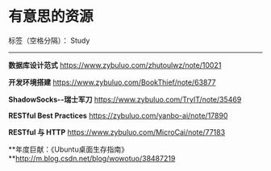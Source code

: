 # 有意思的资源

标签（空格分隔）： Study

---

**数据库设计范式**  https://www.zybuluo.com/zhutoulwz/note/10021

**开发环境搭建** https://www.zybuluo.com/BookThief/note/63877

**ShadowSocks--瑞士军刀** https://www.zybuluo.com/TryIT/note/35469

**RESTful Best Practices** https://zybuluo.com/yanbo-ai/note/17890

**RESTful 与 HTTP** https://www.zybuluo.com/MicroCai/note/77183

**年度巨献：《Ubuntu桌面生存指南》**http://m.blog.csdn.net/blog/wowotuo/38487219
